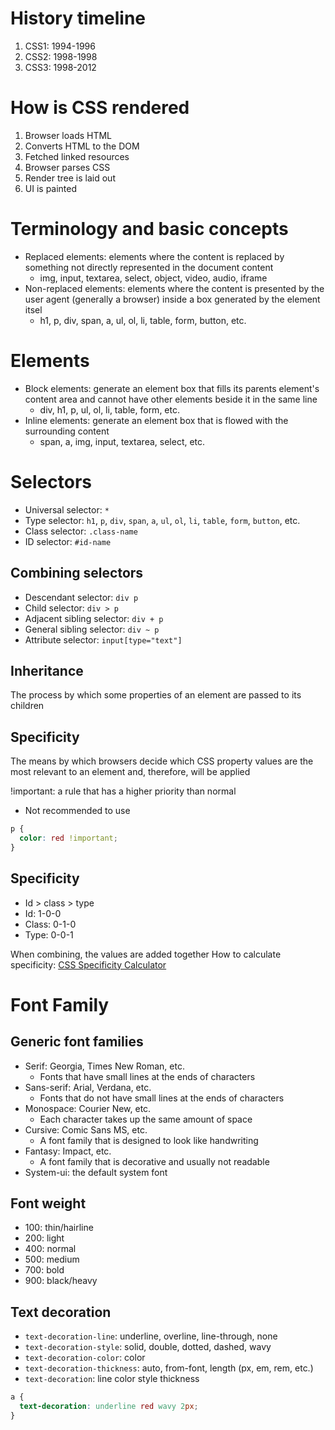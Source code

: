 # History timeline
1. CSS1: 1994-1996
2. CSS2: 1998-1998
3. CSS3: 1998-2012

# How is CSS rendered
1. Browser loads HTML
2. Converts HTML to the DOM
3. Fetched linked resources
4. Browser parses CSS
5. Render tree is laid out
6. UI is painted

# Terminology and basic concepts

- Replaced elements: elements where the content is replaced by something not directly represented in the document content
  - img, input, textarea, select, object, video, audio, iframe
- Non-replaced elements: elements where the content is presented by the user agent (generally a browser) inside a box generated by the element itsel
  - h1, p, div, span, a, ul, ol, li, table, form, button, etc.

# Elements

- Block elements: generate an element box that fills its parents element's content area and cannot have other elements beside it in the same line
  - div, h1, p, ul, ol, li, table, form, etc.
- Inline elements: generate an element box that is flowed with the surrounding content
  - span, a, img, input, textarea, select, etc.

# Selectors

- Universal selector: `*`
- Type selector: `h1`, `p`, `div`, `span`, `a`, `ul`, `ol`, `li`, `table`, `form`, `button`, etc.
- Class selector: `.class-name`
- ID selector: `#id-name`

## Combining selectors
- Descendant selector: `div p`
- Child selector: `div > p`
- Adjacent sibling selector: `div + p`
- General sibling selector: `div ~ p`
- Attribute selector: `input[type="text"]`

## Inheritance
The process by which some properties of an element are passed to its children

## Specificity
The means by which browsers decide which CSS property values are the most relevant to an element and, therefore, will be applied

!important: a rule that has a higher priority than normal
- Not recommended to use
```css
p {
  color: red !important;
}
```
## Specificity
- Id > class > type
- Id: 1-0-0
- Class: 0-1-0
- Type: 0-0-1

When combining, the values are added together
How to calculate specificity: [CSS Specificity Calculator](https://specificity.keegan.st/)

# Font Family

## Generic font families
- Serif: Georgia, Times New Roman, etc.
  - Fonts that have small lines at the ends of characters
- Sans-serif: Arial, Verdana, etc.
  - Fonts that do not have small lines at the ends of characters
- Monospace: Courier New, etc.
  - Each character takes up the same amount of space
- Cursive: Comic Sans MS, etc.
  - A font family that is designed to look like handwriting
- Fantasy: Impact, etc.
  - A font family that is decorative and usually not readable 
- System-ui: the default system font

## Font weight

- 100: thin/hairline
- 200: light
- 400: normal
- 500: medium
- 700: bold
- 900: black/heavy

## Text decoration

- `text-decoration-line`: underline, overline, line-through, none
- `text-decoration-style`: solid, double, dotted, dashed, wavy
- `text-decoration-color`: color
- `text-decoration-thickness`: auto, from-font, length (px, em, rem, etc.)
- `text-decoration`: line color style thickness
```css
a {
  text-decoration: underline red wavy 2px;
}
```

